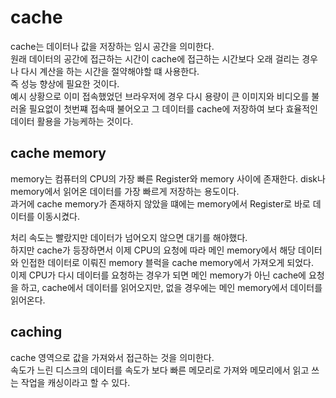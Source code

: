 # cache
cache는 데이터나 값을 저장하는 임시 공간을 의미한다.  
원래 데이터의 공간에 접근하는 시간이 cache에 접근하는 시간보다 오래 걸리는 경우나 다시 계산을 하는 시간을 절약해야할 떄 사용한다.  
즉 성능 향상에 필요한 것이다.  
예시 상황으로 이미 접속했었던 브라우저에 경우 다시 용량이 큰 이미지와 비디오를 불러올 필요없이 첫번쨰 접속때 불어오고 그 데이터를 cache에 저장하여 보다 효율적인 데이터 활용을 가능케하는 것이다.

## cache memory
memory는 컴퓨터의 CPU의 가장 빠른 Register와 memory 사이에 존재한다. disk나 memory에서 읽어온 데이터를 가장 빠르게 저장하는 용도이다.  
과거에 cache memory가 존재하지 않았을 떄에는 memory에서 Register로 바로 데이터를 이동시켰다.  

처리 속도는 빨랐지만 데이터가 넘어오지 않으면 대기를 해야했다.  
하지만 cache가 등장하면서 이제 CPU의 요청에 따라 메인 memory에서 해당 데이터와 인접한 데이터로 이뤄진 memory 블럭을 cache memory에서 가져오게 되었다.  
이제 CPU가 다시 데이터를 요청하는 경우가 되면 메인 memory가 아닌 cache에 요청을 하고, cache에서 데이터를 읽어오지만, 없을 경우에는 메인 memory에서 데이터를 읽어온다.

## caching
cache 영역으로 값을 가져와서 접근하는 것을 의미한다.  
속도가 느린 디스크의 데이터를 속도가 보다 빠른 메모리로 가져와 메모리에서 읽고 쓰는 작업을 캐싱이라고 할 수 있다.
